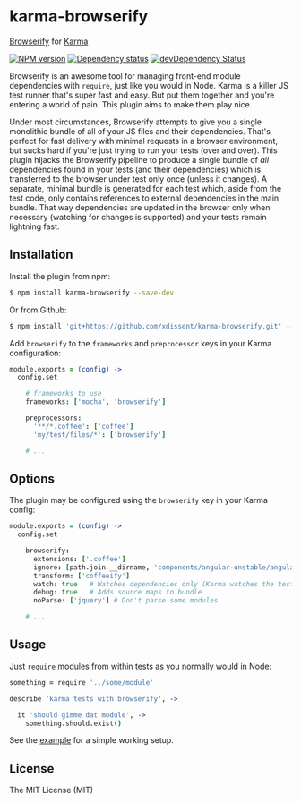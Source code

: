 karma-browserify
================

[Browserify](http://browserify.org) for [Karma](http://karma-runner.github.io)

[![NPM version](https://badge.fury.io/js/karma-browserify.png)](http://badge.fury.io/js/karma-browserify) [![Dependency status](https://david-dm.org/xdissent/karma-browserify.png)](https://david-dm.org/xdissent/karma-browserify) [![devDependency Status](https://david-dm.org/xdissent/karma-browserify/dev-status.png)](https://david-dm.org/xdissent/karma-browserify#info=devDependencies)

Browserify is an awesome tool for managing front-end module dependencies with
`require`, just like you would in Node. Karma is a killer JS test runner that's
super fast and easy. But put them together and you're entering a world of pain.
This plugin aims to make them play nice.

Under most circumstances, Browserify attempts to give you a single monolithic
bundle of all of your JS files and their dependencies. That's perfect for fast
delivery with minimal requests in a browser environment, but sucks hard if
you're just trying to run your tests (over and over). This plugin hijacks the
Browserify pipeline to produce a single bundle of *all* dependencies found in
your tests (and their dependencies) which is transferred to the browser under
test only once (unless it changes). A separate, minimal bundle is generated for
each test which, aside from the test code, only contains references to
external dependencies in the main bundle. That way dependencies are updated in
the browser only when necessary (watching for changes is supported) and your
tests remain lightning fast.


Installation
------------

Install the plugin from npm:

```sh
$ npm install karma-browserify --save-dev
```

Or from Github:

```sh
$ npm install 'git+https://github.com/xdissent/karma-browserify.git' --save-dev
```

Add `browserify` to the `frameworks` and `preprocessor` keys in your
Karma configuration:

```coffee
module.exports = (config) ->
  config.set

    # frameworks to use
    frameworks: ['mocha', 'browserify']

    preprocessors:
      '**/*.coffee': ['coffee']
      'my/test/files/*': ['browserify']

    # ...
```


Options
-------

The plugin may be configured using the `browserify` key in your Karma config:

```coffee
module.exports = (config) ->
  config.set

    browserify:
      extensions: ['.coffee']
      ignore: [path.join __dirname, 'components/angular-unstable/angular.js']
      transform: ['coffeeify']
      watch: true   # Watches dependencies only (Karma watches the tests)
      debug: true   # Adds source maps to bundle
      noParse: ['jquery'] # Don't parse some modules

    # ...
```


Usage
-----

Just `require` modules from within tests as you normally would in Node:

```coffee
something = require '../some/module'

describe 'karma tests with browserify', ->

  it 'should gimme dat module', ->
    something.should.exist()
```

See the [example](https://github.com/xdissent/karma-browserify/tree/master/example)
for a simple working setup.

License
-------

The MIT License (MIT)
